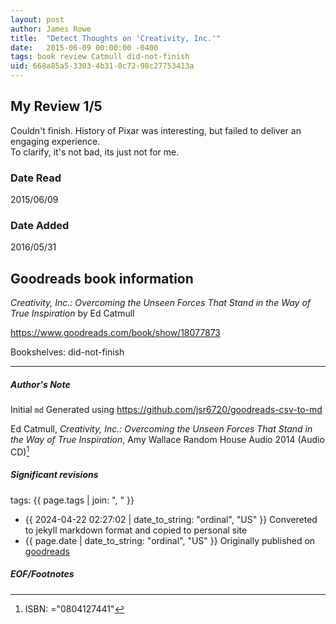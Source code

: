 ```yaml
---
layout: post
author: James Rowe
title:  "Detect Thoughts on 'Creativity, Inc.'"
date:   2015-06-09 00:00:00 -0400
tags: book review Catmull did-not-finish
uid: 668a85a5-3303-4b31-8c72-98c27753413a
---
```


<!-- highly dependent on how you personally use jekyll templates, and how you want this to show up -->
<!-- escape any jekyll keys with double brackets -->

## My Review 1/5

Couldn't finish. History of Pixar was interesting, but failed to deliver an engaging experience.<br/>To clarify, it's not bad, its just not for me.

### Date Read
2015/06/09

### Date Added
2016/05/31

## Goodreads book information

*Creativity, Inc.: Overcoming the Unseen Forces That Stand in the Way of True Inspiration* by Ed Catmull

https://www.goodreads.com/book/show/18077873

Bookshelves: did-not-finish

---

##### Author's Note

Initial `md` Generated using https://github.com/jsr6720/goodreads-csv-to-md

Ed Catmull, *Creativity, Inc.: Overcoming the Unseen Forces That Stand in the Way of True Inspiration*, Amy    Wallace Random House Audio 2014 (Audio CD)[^1]

##### Significant revisions

tags: {{ page.tags | join: ", " }} <!-- todo move this somewhere -->

- {{ 2024-04-22 02:27:02 | date_to_string: "ordinal", "US" }} Convereted to jekyll markdown format and copied to personal site
- {{ page.date | date_to_string: "ordinal", "US" }} Originally published on [goodreads](https://www.goodreads.com)

##### EOF/Footnotes

[^1]: ISBN: ="0804127441"